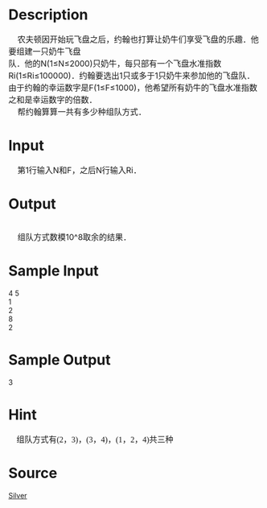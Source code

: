 
# Description

<div class="content"><div><span style="font-size: medium">    农夫顿因开始玩飞盘之后，约翰也打算让奶牛们享受飞盘的乐趣．他要组建一只奶牛飞盘</span></div>
<div><span style="font-size: medium">队．他的N(1≤N≤2000)只奶牛，每只部有一个飞盘水准指数Ri(1≤Ri≤100000)．约翰要选出1只或多于1只奶牛来参加他的飞盘队．由于约翰的幸运数字是F(1≤F≤1000)，他希望所有奶牛的飞盘水准指数之和是幸运数字的倍数．</span></div>
<div><span style="font-size: medium">    帮约翰算算一共有多少种组队方式．</span></div></div>

# Input

<div class="content"><div><span style="font-size: medium">    第1行输入N和F，之后N行输入Ri．</span></div></div>

# Output

<div class="content"><div> </div>
<div><span style="font-size: medium">    组队方式数模10^8取余的结果．</span></div></div>

# Sample Input

<div class="content"><span class="sampledata">4 5<br/>
1<br/>
2<br/>
8<br/>
2</span></div>

# Sample Output

<div class="content"><span class="sampledata">3</span></div>

# Hint

<div class="content"><p></p><p class="MsoNormal" style="margin: 0cm 0cm 0pt"><font size="3"><span lang="EN-US"><font face="Times New Roman">    </font></span><span style="font-family: 宋体; mso-ascii-font-family: &#39;Times New Roman&#39;; mso-hansi-font-family: &#39;Times New Roman&#39;">组队方式有</span><span lang="EN-US"><font face="Times New Roman">(2</font></span><span style="font-family: 宋体; mso-ascii-font-family: &#39;Times New Roman&#39;; mso-hansi-font-family: &#39;Times New Roman&#39;">，</span><span lang="EN-US"><font face="Times New Roman">3)</font></span><span style="font-family: 宋体; mso-ascii-font-family: &#39;Times New Roman&#39;; mso-hansi-font-family: &#39;Times New Roman&#39;">，</span><span lang="EN-US"><font face="Times New Roman">(3</font></span><span style="font-family: 宋体; mso-ascii-font-family: &#39;Times New Roman&#39;; mso-hansi-font-family: &#39;Times New Roman&#39;">，</span><span lang="EN-US"><font face="Times New Roman">4)</font></span><span style="font-family: 宋体; mso-ascii-font-family: &#39;Times New Roman&#39;; mso-hansi-font-family: &#39;Times New Roman&#39;">，</span><span lang="EN-US"><font face="Times New Roman">(1</font></span><span style="font-family: 宋体; mso-ascii-font-family: &#39;Times New Roman&#39;; mso-hansi-font-family: &#39;Times New Roman&#39;">，</span><span lang="EN-US"><font face="Times New Roman">2</font></span><span style="font-family: 宋体; mso-ascii-font-family: &#39;Times New Roman&#39;; mso-hansi-font-family: &#39;Times New Roman&#39;">，</span><span lang="EN-US"><font face="Times New Roman">4)</font></span><span style="font-family: 宋体; mso-ascii-font-family: &#39;Times New Roman&#39;; mso-hansi-font-family: &#39;Times New Roman&#39;">共三种</span></font></p><p></p></div>

# Source

<div class="content"><p><a href="problemset.php?search=Silver">Silver</a></p></div>

